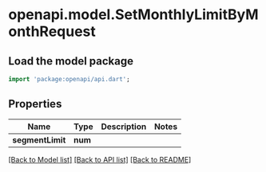 # openapi.model.SetMonthlyLimitByMonthRequest

## Load the model package
```dart
import 'package:openapi/api.dart';
```

## Properties
Name | Type | Description | Notes
------------ | ------------- | ------------- | -------------
**segmentLimit** | **num** |  | 

[[Back to Model list]](../README.md#documentation-for-models) [[Back to API list]](../README.md#documentation-for-api-endpoints) [[Back to README]](../README.md)


